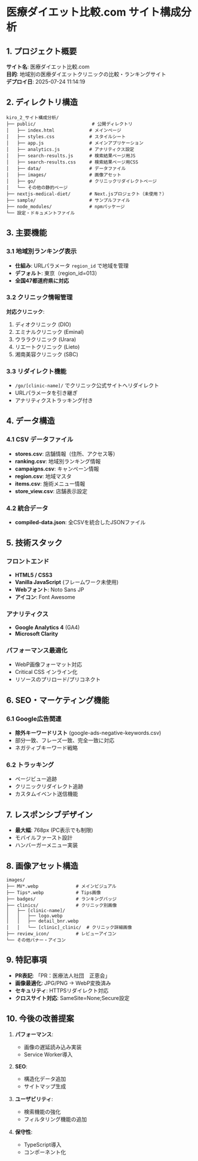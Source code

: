 # 医療ダイエット比較.com サイト構成分析

## 1. プロジェクト概要

**サイト名**: 医療ダイエット比較.com  
**目的**: 地域別の医療ダイエットクリニックの比較・ランキングサイト  
**デプロイ日**: 2025-07-24 11:14:19

## 2. ディレクトリ構造

```
kiro_2_サイト構成分析/
├── public/                     # 公開ディレクトリ
│   ├── index.html             # メインページ
│   ├── styles.css             # スタイルシート
│   ├── app.js                 # メインアプリケーション
│   ├── analytics.js           # アナリティクス設定
│   ├── search-results.js      # 検索結果ページ用JS
│   ├── search-results.css     # 検索結果ページ用CSS
│   ├── data/                  # データファイル
│   ├── images/                # 画像アセット
│   ├── go/                    # クリニックリダイレクトページ
│   └── その他の静的ページ
├── nextjs-medical-diet/       # Next.jsプロジェクト（未使用？）
├── sample/                    # サンプルファイル
├── node_modules/              # npmパッケージ
└── 設定・ドキュメントファイル
```

## 3. 主要機能

### 3.1 地域別ランキング表示
- **仕組み**: URLパラメータ `region_id` で地域を管理
- **デフォルト**: 東京（region_id=013）
- **全国47都道府県に対応**

### 3.2 クリニック情報管理
**対応クリニック**:
1. ディオクリニック (DIO)
2. エミナルクリニック (Eminal)
3. ウララクリニック (Urara)
4. リエートクリニック (Lieto)
5. 湘南美容クリニック (SBC)

### 3.3 リダイレクト機能
- `/go/[clinic-name]/` でクリニック公式サイトへリダイレクト
- URLパラメータを引き継ぎ
- アナリティクストラッキング付き

## 4. データ構造

### 4.1 CSV データファイル
- **stores.csv**: 店舗情報（住所、アクセス等）
- **ranking.csv**: 地域別ランキング情報
- **campaigns.csv**: キャンペーン情報
- **region.csv**: 地域マスタ
- **items.csv**: 施術メニュー情報
- **store_view.csv**: 店舗表示設定

### 4.2 統合データ
- **compiled-data.json**: 全CSVを統合したJSONファイル

## 5. 技術スタック

### フロントエンド
- **HTML5 / CSS3**
- **Vanilla JavaScript** (フレームワーク未使用)
- **Webフォント**: Noto Sans JP
- **アイコン**: Font Awesome

### アナリティクス
- **Google Analytics 4** (GA4)
- **Microsoft Clarity**

### パフォーマンス最適化
- WebP画像フォーマット対応
- Critical CSS インライン化
- リソースのプリロード/プリコネクト

## 6. SEO・マーケティング機能

### 6.1 Google広告関連
- **除外キーワードリスト** (google-ads-negative-keywords.csv)
- 部分一致、フレーズ一致、完全一致に対応
- ネガティブキーワード戦略

### 6.2 トラッキング
- ページビュー追跡
- クリニックリダイレクト追跡
- カスタムイベント送信機能

## 7. レスポンシブデザイン

- **最大幅**: 768px (PC表示でも制限)
- モバイルファースト設計
- ハンバーガーメニュー実装

## 8. 画像アセット構造

```
images/
├── MV*.webp              # メインビジュアル
├── Tips*.webp            # Tips画像
├── badges/               # ランキングバッジ
├── clinics/              # クリニック別画像
│   ├── [clinic-name]/
│   │   ├── logo.webp
│   │   ├── detail_bnr.webp
│   │   └── [clinic]_clinic/  # クリニック詳細画像
├── review_icon/          # レビューアイコン
└── その他バナー・アイコン
```

## 9. 特記事項

- **PR表記**: 「PR：医療法人社団　正恵会」
- **画像最適化**: JPG/PNG → WebP変換済み
- **セキュリティ**: HTTPSリダイレクト対応
- **クロスサイト対応**: SameSite=None;Secure設定

## 10. 今後の改善提案

1. **パフォーマンス**: 
   - 画像の遅延読み込み実装
   - Service Worker導入

2. **SEO**:
   - 構造化データ追加
   - サイトマップ生成

3. **ユーザビリティ**:
   - 検索機能の強化
   - フィルタリング機能の追加

4. **保守性**:
   - TypeScript導入
   - コンポーネント化